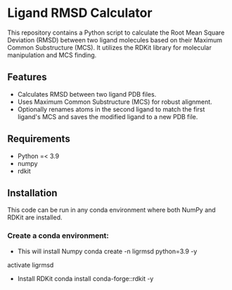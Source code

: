 # Ligand RMSD Calculator

This repository contains a Python script to calculate the Root Mean Square Deviation (RMSD) between two ligand molecules based on their Maximum Common Substructure (MCS). It utilizes the RDKit library for molecular manipulation and MCS finding.
## Features
* Calculates RMSD between two ligand PDB files.
* Uses Maximum Common Substructure (MCS) for robust alignment.
* Optionally renames atoms in the second ligand to match the first ligand's MCS and saves the modified ligand to a new PDB file.

## Requirements
* Python =< 3.9
* numpy
* rdkit

## Installation
This code can be run in any conda environment where both NumPy and RDKit are installed.

### Create a conda environment:
* This will install Numpy
conda create -n ligrmsd python=3.9 -y

activate ligrmsd

* Install RDKit
conda install conda-forge::rdkit -y

